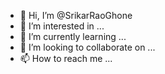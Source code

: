 - 👋 Hi, I’m @SrikarRaoGhone
- 👀 I’m interested in ...
- 🌱 I’m currently learning ...
- 💞️ I’m looking to collaborate on ...
- 📫 How to reach me ...

<!---
SrikarRaoGhone/SrikarRaoGhone is a ✨ special ✨ repository because its `README.md` (this file) appears on your GitHub profile.
You can click the Preview link to take a look at your changes.
--->

